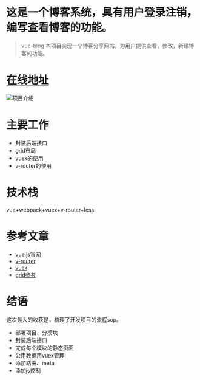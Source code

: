 # 这是一个博客系统，具有用户登录注销，编写查看博客的功能。

> vue-blog 本项目实现一个博客分享网站。为用户提供查看，修改，新建博客的功能。

# [在线地址](https://wheadplus.github.io/vue-blog/dist/)

![项目介绍](https://i.loli.net/2018/08/09/5b6bfd88b03f7.gif)

# 主要工作

- 封装后端接口
- grid布局
- vuex的使用
- v-router的使用

# 技术栈

vue+webpack+vuex+v-router+less

# 参考文章

- [vue.js官网](https://cn.vuejs.org/v2/guide/)
- [v-router](https://router.vuejs.org/zh/)
- [vuex](https://vuex.vuejs.org/zh/guide/state.html)
- [grid参考](https://jirengu.github.io/css-you-should-know/zh-cn/a-complete-guide-css-grid-layout.html)

# 结语

这次最大的收获是，梳理了开发项目的流程sop。
- 部署项目、分模块
- 封装后端接口
- 完成每个模块的静态页面
- 公用数据用vuex管理
- 添加路由、meta
- 添加js控制

